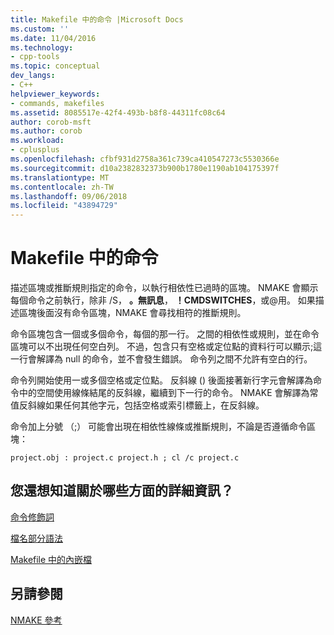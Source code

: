 ```yaml
---
title: Makefile 中的命令 |Microsoft Docs
ms.custom: ''
ms.date: 11/04/2016
ms.technology:
- cpp-tools
ms.topic: conceptual
dev_langs:
- C++
helpviewer_keywords:
- commands, makefiles
ms.assetid: 8085517e-42f4-493b-b8f8-44311fc08c64
author: corob-msft
ms.author: corob
ms.workload:
- cplusplus
ms.openlocfilehash: cfbf931d2758a361c739ca410547273c5530366e
ms.sourcegitcommit: d10a2382832373b900b1780e1190ab104175397f
ms.translationtype: MT
ms.contentlocale: zh-TW
ms.lasthandoff: 09/06/2018
ms.locfileid: "43894729"
---
```

# <a name="commands-in-a-makefile"></a>Makefile 中的命令

描述區塊或推斷規則指定的命令，以執行相依性已過時的區塊。 NMAKE 會顯示每個命令之前執行，除非 /S， **。無訊息**， **！CMDSWITCHES**，或\@用。 如果描述區塊後面沒有命令區塊，NMAKE 會尋找相符的推斷規則。

命令區塊包含一個或多個命令，每個的那一行。 之間的相依性或規則，並在命令區塊可以不出現任何空白列。 不過，包含只有空格或定位點的資料行可以顯示;這一行會解譯為 null 的命令，並不會發生錯誤。 命令列之間不允許有空白的行。

命令列開始使用一或多個空格或定位點。 反斜線 (\) 後面接著新行字元會解譯為命令中的空間使用線條結尾的反斜線，繼續到下一行的命令。 NMAKE 會解譯為常值反斜線如果任何其他字元，包括空格或索引標籤上，在反斜線。

命令加上分號 （;） 可能會出現在相依性線條或推斷規則，不論是否遵循命令區塊：

```
project.obj : project.c project.h ; cl /c project.c
```

## <a name="what-do-you-want-to-know-more-about"></a>您還想知道關於哪些方面的詳細資訊？

[命令修飾詞](../build/command-modifiers.md)

[檔名部分語法](../build/filename-parts-syntax.md)

[Makefile 中的內嵌檔](../build/inline-files-in-a-makefile.md)

## <a name="see-also"></a>另請參閱

[NMAKE 參考](../build/nmake-reference.md)